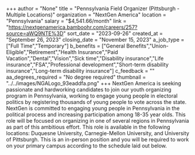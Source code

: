 +++
author = "None"
title = "Pennsylvania Field Organizer (Pittsburgh - Multiple Locations)"
organization = "NextGen America"
location = "Pennsylvania"
salary = "$4,541.66/month"
link = "https://nextgenamerica.bamboohr.com/careers/257?source=aWQ9NTE%3D"
sort_date = "2023-09-26"
created_at = "September 26, 2023"
closing_date = "November 15, 2023"
a_job_type = ["Full Time","Temporary"]
b_benefits = ["General Benefits","Union-Eligible","Retirement","Health Insurance","Paid Vacation","Dental","Vision","Sick time","Disability insurance","Life insurance","FSA","Professional development","Short-term disability insurance","Long-term disability insurance"]
c_feedback = ""
aa_degrees_required = "No degree required"
thumbnail = "../../images/NGALogo_93eaddfa.png"
+++
NextGen America is seeking passionate and hardworking candidates to join our youth organizing program in Pennsylvania, working to engage young people in electoral politics by registering thousands of young people to vote across the state. NextGen is committed to engaging young people in Pennsylvania in the political process and increasing participation among 18-35 year olds. This role will be focused on organizing in one of several regions in Pennsylvania as part of this ambitious effort. This role is available in the following locations: Duquesne University, Carnegie-Mellon University, and University of Pittsburgh. This is an in-person position and you will be required to work on your primary campus according to the schedule laid out below.